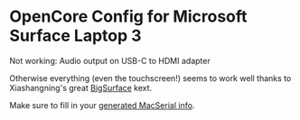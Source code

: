 # OpenCore Config for Microsoft Surface Laptop 3
Not working: Audio output on USB-C to HDMI adapter

Otherwise everything (even the touchscreen!) seems to work well thanks to Xiashangning's great [BigSurface](https://github.com/Xiashangning/BigSurface) kext.

Make sure to fill in your [generated MacSerial info](https://dortania.github.io/OpenCore-Post-Install/universal/iservices.html).
